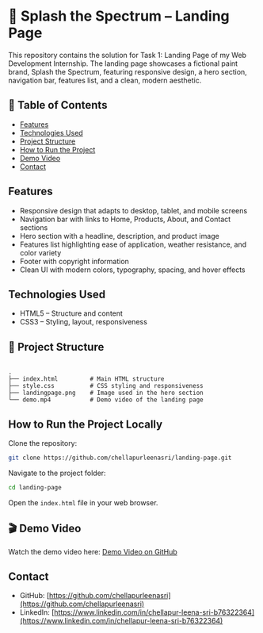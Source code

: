 # 🎨 Splash the Spectrum – Landing Page

This repository contains the solution for Task 1: Landing Page of my Web Development Internship. The landing page showcases a fictional paint brand, Splash the Spectrum, featuring responsive design, a hero section, navigation bar, features list, and a clean, modern aesthetic.

## 📑 Table of Contents

- [Features](#features)
- [Technologies Used](#technologies-used)
- [Project Structure](#project-structure)
- [How to Run the Project](#how-to-run-the-project)
- [Demo Video](#demo-video)
- [Contact](#contact)

## Features

- Responsive design that adapts to desktop, tablet, and mobile screens
- Navigation bar with links to Home, Products, About, and Contact sections
- Hero section with a headline, description, and product image
- Features list highlighting ease of application, weather resistance, and color variety
- Footer with copyright information
- Clean UI with modern colors, typography, spacing, and hover effects

## Technologies Used

- HTML5 – Structure and content
- CSS3 – Styling, layout, responsiveness

## 📂 Project Structure

```

.
├── index.html         # Main HTML structure
├── style.css          # CSS styling and responsiveness
├── landingpage.png    # Image used in the hero section
└── demo.mp4           # Demo video of the landing page

````

## How to Run the Project Locally

Clone the repository:

```bash
git clone https://github.com/chellapurleenasri/landing-page.git
````

Navigate to the project folder:

```bash
cd landing-page
```

Open the `index.html` file in your web browser.

## 🎬 Demo Video

Watch the demo video here:
[Demo Video on GitHub](https://github.com/chellapurleenasri/landing-page/raw/main/demo.mp4)

## Contact

* GitHub: [https://github.com/chellapurleenasri](https://github.com/chellapurleenasri)
* LinkedIn: [https://www.linkedin.com/in/chellapur-leena-sri-b76322364](https://www.linkedin.com/in/chellapur-leena-sri-b76322364)

```

